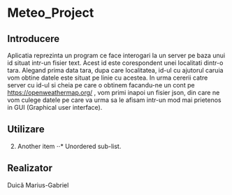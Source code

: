 # Meteo_Project
## Introducere
Aplicatia reprezinta un program ce face interogari la un server pe baza unui id situat intr-un fisier text. Acest id este corespondent unei localitati dintr-o tara.
Alegand prima data tara, dupa care localitatea, id-ul cu ajutorul caruia vom obtine datele este situat pe linie cu acestea. In urma cererii catre server cu id-ul si cheia
pe care o obtinem facandu-ne un cont pe https://openweathermap.org/ , vom primi inapoi un fisier json, din care ne vom culege datele pe care va urma sa le afisam intr-un mod
mai prietenos in GUI (Graphical user interface).

## Utilizare

2. Another item
⋅⋅* Unordered sub-list.
## Realizator
Duică Marius-Gabriel
